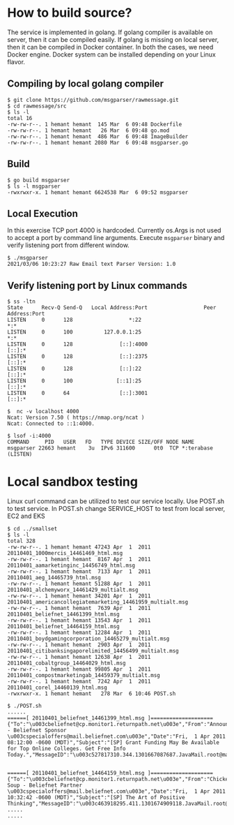 # How to build source?
The service is implemented in golang. If golang compiler is available on server, then it can be compiled easily. If golang is missing on local server, then it can be
compiled in Docker container. In both the cases, we need Docker engine. Docker system can be installed depending on your Linux flavor. 

## Compiling by local golang compiler 

```
$ git clone https://github.com/msgparser/rawmessage.git
$ cd rawmessage/src
$ ls -l 
total 16
-rw-rw-r--. 1 hemant hemant  145 Mar  6 09:48 Dockerfile
-rw-rw-r--. 1 hemant hemant   26 Mar  6 09:48 go.mod
-rw-rw-r--. 1 hemant hemant  486 Mar  6 09:48 ImageBuilder
-rw-rw-r--. 1 hemant hemant 2080 Mar  6 09:48 msgparser.go
```
## Build 
```
$ go build msgparser
$ ls -l msgparser
-rwxrwxr-x. 1 hemant hemant 6624538 Mar  6 09:52 msgparser
```
## Local Execution 
In this exercise TCP port 4000 is hardcoded. Currently os.Args is not used to accept a port by command line arguments. Execute <code>msgparser</code> binary and verify listening port from different window.
```
$ ./msgparser
2021/03/06 10:23:27 Raw Email text Parser Version: 1.0

```
## Verify listening port by Linux commands
```
$ ss -ltn
State      Recv-Q Send-Q   Local Address:Port                  Peer Address:Port
LISTEN     0      128                  *:22                               *:*
LISTEN     0      100          127.0.0.1:25                               *:*
LISTEN     0      128               [::]:4000                          [::]:*
LISTEN     0      128               [::]:2375                          [::]:*
LISTEN     0      128               [::]:22                            [::]:*
LISTEN     0      100              [::1]:25                            [::]:*
LISTEN     0      64                [::]:3001                          [::]:*

$  nc -v localhost 4000
Ncat: Version 7.50 ( https://nmap.org/ncat )
Ncat: Connected to ::1:4000.

$ lsof -i:4000
COMMAND     PID   USER   FD   TYPE DEVICE SIZE/OFF NODE NAME
msgparser 22663 hemant    3u  IPv6 311600      0t0  TCP *:terabase (LISTEN)

```
# Local sandbox testing 
Linux curl command can be utilized to test our service locally. Use POST.sh to test service. In POST.sh change SERVICE_HOST to test from local server, EC2 and EKS
```
$ cd ../smallset
$ ls -l 
total 328
-rw-rw-r--. 1 hemant hemant 47243 Apr  1  2011 20110401_1000mercis_14461469_html.msg
-rw-rw-r--. 1 hemant hemant  8167 Apr  1  2011 20110401_aamarketinginc_14456749_html.msg
-rw-rw-r--. 1 hemant hemant  7133 Apr  1  2011 20110401_aeg_14465739_html.msg
-rw-rw-r--. 1 hemant hemant 51288 Apr  1  2011 20110401_alchemyworx_14461429_multialt.msg
-rw-rw-r--. 1 hemant hemant 34201 Apr  1  2011 20110401_americancollegiatemarketing_14461959_multialt.msg
-rw-rw-r--. 1 hemant hemant  7639 Apr  1  2011 20110401_beliefnet_14461399_html.msg
-rw-rw-r--. 1 hemant hemant 13543 Apr  1  2011 20110401_beliefnet_14464159_html.msg
-rw-rw-r--. 1 hemant hemant 12284 Apr  1  2011 20110401_boydgamingcorporation_14465279_multialt.msg
-rw-rw-r--. 1 hemant hemant  2903 Apr  1  2011 20110401_citibanksingaporelimited_14456499_multialt.msg
-rw-rw-r--. 1 hemant hemant 12638 Apr  1  2011 20110401_cobaltgroup_14464029_html.msg
-rw-rw-r--. 1 hemant hemant 99805 Apr  1  2011 20110401_compostmarketingab_14459379_multialt.msg
-rw-rw-r--. 1 hemant hemant  7242 Apr  1  2011 20110401_corel_14460139_html.msg
-rwxrwxr-x. 1 hemant hemant   278 Mar  6 10:46 POST.sh

$ ./POST.sh
......
======[ 20110401_beliefnet_14461399_html.msg ]====================
{"To":"\u003cbeliefnet@cp.monitor1.returnpath.net\u003e","From":"Announce - Beliefnet Sponsor \u003cspecialoffers@mail.beliefnet.com\u003e","Date":"Fri,  1 Apr 2011 08:12:00 -0600 (MDT)","Subject":"[SP] Grant Funding May Be Available for Top Online Colleges. Get Free Info Today.","MessageID":"\u003c527817310.344.1301667087687.JavaMail.root@mail.beliefnet.com\u003e"}


======[ 20110401_beliefnet_14464159_html.msg ]====================
{"To":"\u003cbeliefnet@cp.monitor1.returnpath.net\u003e","From":"Chicken Soup - Beliefnet Partner \u003cspecialoffers@mail.beliefnet.com\u003e","Date":"Fri,  1 Apr 2011 10:32:42 -0600 (MDT)","Subject":"[SP] The Art of Positive Thinking","MessageID":"\u003c463918295.411.1301674909118.JavaMail.root@mail.beliefnet.com\u003e"}
.....
.....

```
